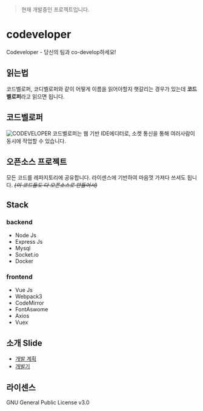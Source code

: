 > 현재 개발중인 프로젝트입니다.

# codeveloper
Codeveloper - 당신의 팀과 co-develop하세요!

## 읽는법
코드벨로퍼, 코디벨로퍼와 같이 어떻게 이름을 읽어야할지 햇갈리는 경우가 있는데 **코드벨로퍼**라고 읽으면 됩니다.

## 코드벨로퍼
![CODEVELOPER](https://i.imgur.com/ff3JwFs.png)
코드벨로퍼는 웹 기반 IDE에디터로, 소켓 통신을 통해 여러사람이 동시에 작업할 수 있습니다.

## 오픈소스 프로젝트
모든 코드를 레파지토리에 공유합니다. 라이센스에 기반하여 마음껏 가져다 쓰셔도 됩니다.
~~*(이 코드들도 다 오픈소스로 만들어서)*~~

## Stack

### backend
- Node Js
- Express Js
- Mysql
- Socket.io
- Docker

### frontend
- Vue Js
- Webpack3
- CodeMirror
- FontAswome
- Axios
- Vuex

## 소개 Slide
- [개발 계획](https://www.slideshare.net/ssuser827c0b/codeveloper)
- [개발기](https://www.slideshare.net/ssuser827c0b/codeveloper-97872633)

## 라이센스
GNU General Public License v3.0
